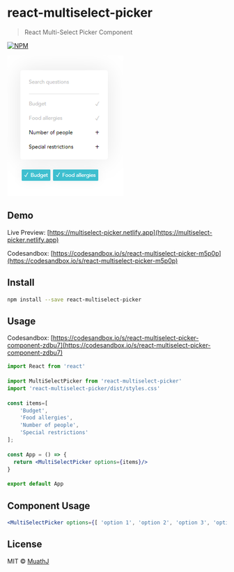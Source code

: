 # react-multiselect-picker

> React Multi-Select Picker Component

[![NPM](https://img.shields.io/npm/v/react-multiselect-picker.svg)](https://www.npmjs.com/package/react-multiselect-picker)

![React Multi-Select Picker Component Image](image.png)

## Demo
Live Preview: [https://multiselect-picker.netlify.app](https://multiselect-picker.netlify.app)

Codesandbox: [https://codesandbox.io/s/react-multiselect-picker-m5p0p](https://codesandbox.io/s/react-multiselect-picker-m5p0p)

## Install

```bash
npm install --save react-multiselect-picker
```

## Usage

Codesandbox: [https://codesandbox.io/s/react-multiselect-picker-component-zdbu7](https://codesandbox.io/s/react-multiselect-picker-component-zdbu7)

```jsx
import React from 'react'

import MultiSelectPicker from 'react-multiselect-picker'
import 'react-multiselect-picker/dist/styles.css'

const items=[
    'Budget',
    'Food allergies',
    'Number of people',
    'Special restrictions'
];

const App = () => {
  return <MultiSelectPicker options={items}/>
}

export default App

```

## Component Usage

```jsx
<MultiSelectPicker options={[ 'option 1', 'option 2', 'option 3', 'option 4' ]}/>
```



## License

MIT © [MuathJ](https://github.com/MuathJ)
